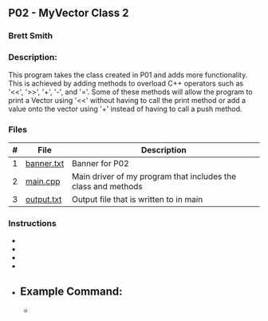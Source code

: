 ## P02 - MyVector Class 2
### Brett Smith
### Description:

This program takes the class created in P01 and adds more functionality. This is achieved by
adding methods to overload C++ operators such as '<<', '>>', '+', '-', and '='. Some of these
methods will allow the program to print a Vector using '<<' without having to call the print
method or add a value onto the vector using '+' instead of having to call a push method.

### Files

|   #   | File            | Description                                        |
| :---: | --------------- | -------------------------------------------------- |
|   1   | [banner.txt](https://github.com/bsmith578/2143-OOP-Smith/blob/main/Assignments/P02/banner.txt)  | Banner for P02 |
|   2   | [main.cpp](https://github.com/bsmith578/2143-OOP-Smith/blob/main/Assignments/P02/main.cpp)    | Main driver of my program that includes the class and methods |
|   3   | [output.txt]()  | Output file that is written to in main |

### Instructions

- 
- 
- 
- 

- Example Command:
    - 
    - 
